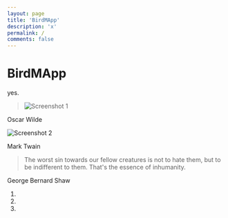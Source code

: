```yaml
---
layout: page
title: 'BirdMApp'
description: 'x'
permalink: /
comments: false
---
```


  <h1 class="app-title">BirdMApp</h1>
  <p class="app-description">yes.</p>
    
<div class="carousel">
  <div class="carousel-inner">
    <div class="item active">
      <div class="carousel-container">
        <blockquote>
                  <img src="https://cdn.wccftech.com/wp-content/uploads/2019/11/diablo-4-screenshots-13-1030x644.jpg" alt="Screenshot 1">
        </blockquote>
        <p class="author">Oscar Wilde</p>
      </div>
    </div>
    <div class="item">
      <div class="carousel-container">
                <img src="https://cdn.wccftech.com/wp-content/uploads/2019/11/diablo-4-screenshots-13-1030x644.jpg" alt="Screenshot 2">
        <p class="author">Mark Twain</p>
      </div>
    </div>
    <div class="item">
      <div class="carousel-container">
        <blockquote>
          The worst sin towards our fellow creatures is not to hate them, but to be indifferent to them. That's the essence of inhumanity.
        </blockquote>
        <p class="author">George Bernard Shaw</p>
      </div>
    </div>
  </div>
  <a class="carousel-control left">
    <span class="arrow left"></span>
  </a>
  <a class="carousel-control right">
    <span class="arrow right"></span>
  </a>
  <ol class="carousel-indicators">
    <li class="active"></li>
    <li></li>
    <li></li>
  </ol>
</div>
